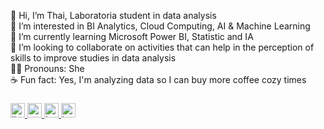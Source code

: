 <p align="left">👋 Hi, I’m Thai, Laboratoria student in data analysis<br>👀 I’m interested in BI Analytics, Cloud Computing, AI & Machine Learning<br>🌱 I’m currently learning Microsoft Power BI, Statistic and IA<br>💞️ I’m looking to collaborate on activities that can help in the perception of skills to improve studies in data analysis<br>💁‍♀️ Pronouns: She<br>☕ Fun fact: Yes, I'm analyzing data so I can buy more coffee cozy times</p>

###

<div align="lleft">
  <a href="https://www.linkedin.com/in/thaise-oliveira-/" target="_blank">
    <img src="https://img.shields.io/static/v1?message=LinkedIn&logo=linkedin&label=&color=0077B5&logoColor=white&labelColor=&style=flat" height="23" alt="linkedin logo"  />
  </a>
  <a href="https://www.youtube.com/channel/UCnn4D0aE44dhUPc-UIYROTQ" target="_blank">
    <img src="https://img.shields.io/static/v1?message=Youtube&logo=youtube&label=&color=FF0000&logoColor=white&labelColor=&style=flat" height="23" alt="youtube logo"  />
  </a>
  <a href="https://www.behance.net/thaiveira" target="_blank">
    <img src="https://img.shields.io/static/v1?message=Behance&logo=behance&label=&color=1769ff&logoColor=white&labelColor=&style=flat" height="23" alt="behance logo"  />
  </a>
  <a href="https://www.instagram.com/2code4coffee/" target="_blank">
    <img src="https://img.shields.io/static/v1?message=Instagram&logo=instagram&label=&color=E4405F&logoColor=white&labelColor=&style=flat" height="23" alt="instagram logo"  />
  </a>
</div>

###
